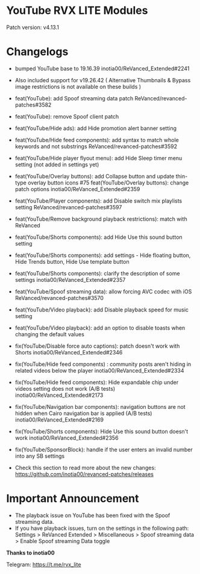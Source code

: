 # YouTube RVX LITE Modules

Patch version: v4.13.1

# Changelogs 

- bumped YouTube base to 19.16.39
 inotia00/ReVanced_Extended#2241
- Also included support for v19.26.42 ( Alternative Thumbnails & Bypass image restrictions is not available on these builds )
- feat(YouTube): add Spoof streaming data patch ReVanced/revanced-patches#3582
- feat(YouTube): remove Spoof client patch
- feat(YouTube/Hide ads): add Hide promotion alert banner setting
- feat(YouTube/Hide feed components): add syntax to match whole keywords and not substrings ReVanced/revanced-patches#3592
- feat(YouTube/Hide player flyout menu): add Hide Sleep timer menu setting (not added in settings yet)
- feat(YouTube/Overlay buttons): add Collapse button and update thin-type overlay button icons #75
feat(YouTube/Overlay buttons): change patch options inotia00/ReVanced_Extended#2359
- feat(YouTube/Player components): add Disable switch mix playlists setting ReVanced/revanced-patches#3597
- feat(YouTube/Remove background playback restrictions): match with ReVanced
- feat(YouTube/Shorts components): add Hide Use this sound button setting
- feat(YouTube/Shorts components): add settings - Hide floating button, Hide Trends button, Hide Use template button
- feat(YouTube/Shorts components): clarify the description of some settings inotia00/ReVanced_Extended#2357
- feat(YouTube/Spoof streaming data): allow forcing AVC codec with iOS ReVanced/revanced-patches#3570
- feat(YouTube/Video playback): add Disable playback speed for music setting
- feat(YouTube/Video playback): add an option to disable toasts when changing the default values
- fix(YouTube/Disable force auto captions): patch doesn't work with Shorts inotia00/ReVanced_Extended#2346
- fix(YouTube/Hide feed components) : community posts aren't hiding in related videos below the player inotia00/ReVanced_Extended#2334
- fix(YouTube/Hide feed components): Hide expandable chip under videos setting does not work (A/B tests) inotia00/ReVanced_Extended#2173
- fix(YouTube/Navigation bar components): navigation buttons are not hidden when Cairo navigation bar is applied (A/B tests) inotia00/ReVanced_Extended#2169
- fix(YouTube/Shorts components): Hide Use this sound button doesn't work inotia00/ReVanced_Extended#2356
- fix(YouTube/SponsorBlock): handle if the user enters an invalid number into any SB settings

- Check this section to read more about the new changes: https://github.com/inotia00/revanced-patches/releases

# Important Announcement 

- The playback issue on YouTube has been fixed with the Spoof streaming data.
- If you have playback issues, turn on the settings in the following path:
Settings > ReVanced Extended > Miscellaneous > Spoof streaming data > Enable Spoof streaming Data toggle


**Thanks to inotia00**

Telegram: https://t.me/rvx_lite